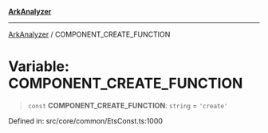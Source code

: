 [**ArkAnalyzer**](../README.md)

***

[ArkAnalyzer](../globals.md) / COMPONENT\_CREATE\_FUNCTION

# Variable: COMPONENT\_CREATE\_FUNCTION

> `const` **COMPONENT\_CREATE\_FUNCTION**: `string` = `'create'`

Defined in: src/core/common/EtsConst.ts:1000
